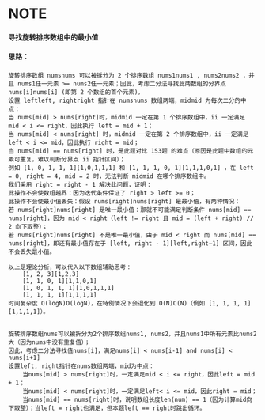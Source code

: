 # NOTE 
#### 寻找旋转排序数组中的最小值 

#### 思路：
    
    旋转排序数组 numsnums 可以被拆分为 2 个排序数组 nums1nums1 , nums2nums2 ，并且 nums1任一元素 >= nums2任一元素；因此，考虑二分法寻找此两数组的分界点 nums[i]nums[i] (即第 2 个数组的首个元素)。
    设置 leftleft, rightright 指针在 numsnums 数组两端，midmid 为每次二分的中点：
    当 nums[mid] > nums[right]时，midmid 一定在第 1 个排序数组中，ii 一定满足 mid < i <= right，因此执行 left = mid + 1；
    当 nums[mid] < nums[right] 时，midmid 一定在第 2 个排序数组中，ii 一定满足 left < i <= mid，因此执行 right = mid；
    当 nums[mid] == nums[right] 时，是此题对比 153题 的难点（原因是此题中数组的元素可重复，难以判断分界点 ii 指针区间）；
    例如 [1, 0, 1, 1, 1][1,0,1,1,1] 和 [1, 1, 1, 0, 1][1,1,1,0,1] ，在 left = 0, right = 4, mid = 2 时，无法判断 midmid 在哪个排序数组中。
    我们采用 right = right - 1 解决此问题，证明：
    此操作不会使数组越界：因为迭代条件保证了 right > left >= 0；
    此操作不会使最小值丢失：假设 nums[right]nums[right] 是最小值，有两种情况：
    若 nums[right]nums[right] 是唯一最小值：那就不可能满足判断条件 nums[mid] == nums[right]，因为 mid < right（left != right 且 mid = (left + right) // 2 向下取整）；
    若 nums[right]nums[right] 不是唯一最小值，由于 mid < right 而 nums[mid] == nums[right]，即还有最小值存在于 [left, right - 1][left,right−1] 区间，因此不会丢失最小值。
    
    以上是理论分析，可以代入以下数组辅助思考：
        [1, 2, 3][1,2,3]
        [1, 1, 0, 1][1,1,0,1]
        [1, 0, 1, 1, 1][1,0,1,1,1]
        [1, 1, 1, 1][1,1,1,1]
    时间复杂度 O(logN)O(logN)，在特例情况下会退化到 O(N)O(N)（例如 [1, 1, 1, 1][1,1,1,1]）。

  
    旋转排序数组nums可以被拆分为2个排序数组nums1, nums2，并且nums1中所有元素比nums2大（因为nums中没有重复值）；
    因此，考虑二分法寻找值nums[i]，满足nums[i] < nums[i-1] and nums[i] < nums[i+1]
    设置left, right指针在nums数组两端，mid为中点：
        当nums[mid] > nums[right]时，一定满足mid < i <= right，因此left = mid + 1；
        当nums[mid] < nums[right]时，一定满足left< i <= mid，因此right = mid；
        当nums[mid] == nums[right]时，说明数组长度len(num) == 1（因为计算mid向下取整）；当left = right也满足，但本题left == right时跳出循环。

